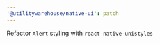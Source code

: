 ```yaml
---
'@utilitywarehouse/native-ui': patch
---
```


Refactor `Alert` styling with `react-native-unistyles`
